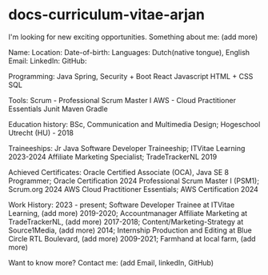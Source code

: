 # docs-curriculum-vitae-arjan

I'm looking for new exciting opportunities. 
Something about me:
(add more)

Name:
Location:
Date-of-birth:
Languages: Dutch(native tongue), English
Email:
LinkedIn:
GitHub:

Programming:
Java 
Spring, Security + Boot
React
Javascript
HTML + CSS
SQL

Tools:
Scrum - Professional Scrum Master I
AWS - Cloud Practitioner Essentials
Junit
Maven
Gradle

Education history:
BSc, Communication and Multimedia Design; Hogeschool Utrecht (HU) - 2018

Traineeships: 
Jr Java Software Developer Traineeship; ITVitae Learning 2023-2024
Affiliate Marketing Specialist; TradeTrackerNL 2019 

Achieved Certificates:
Oracle Certified Associate (OCA), Java SE 8 Programmer; Oracle Certification 2024
Professional Scrum Master I (PSM1); Scrum.org 2024
AWS Cloud Practitioner Essentials; AWS Certification 2024

Work History:
2023 - present; Software Developer Trainee at ITVitae Learning, (add more)
2019-2020; Accountmanager Affiliate Marketing at TradeTrackerNL, (add more)
2017-2018; Content/Marketing-Strategy at Source1Media, (add more)
2014; Internship Production and Editing at Blue Circle RTL Boulevard, (add more)
2009-2021; Farmhand at local farm, (add more)

Want to know more?
Contact me: 
(add Email, linkedIn, GitHub)








